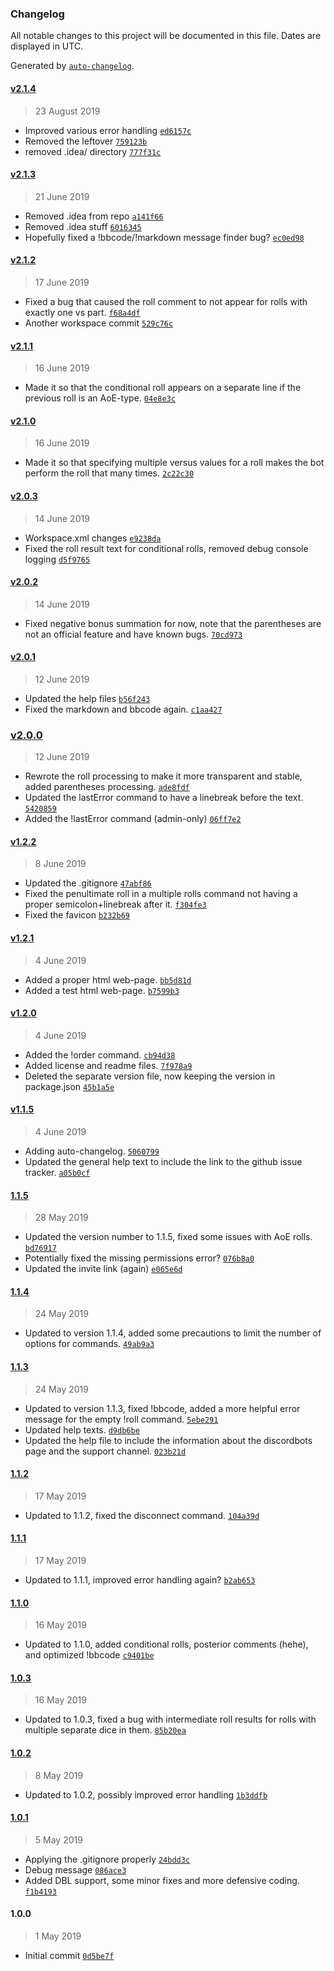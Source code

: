 ### Changelog

All notable changes to this project will be documented in this file. Dates are displayed in UTC.

Generated by [`auto-changelog`](https://github.com/CookPete/auto-changelog).

#### [v2.1.4](https://github.com/ShooterAndy/Dicecord/compare/v2.1.3...v2.1.4)

> 23 August 2019

- Improved various error handling [`ed6157c`](https://github.com/ShooterAndy/Dicecord/commit/ed6157cd9f94426ec4d12bbf5a8209dd76c2621a)
- Removed the leftover [`759123b`](https://github.com/ShooterAndy/Dicecord/commit/759123bc8ea093b6faffc35e22a6e77e1d04529b)
- removed .idea/ directory [`777f31c`](https://github.com/ShooterAndy/Dicecord/commit/777f31cfe13f7eb7e1912e286e8a16c335f2685d)

#### [v2.1.3](https://github.com/ShooterAndy/Dicecord/compare/v2.1.2...v2.1.3)

> 21 June 2019

- Removed .idea from repo [`a141f66`](https://github.com/ShooterAndy/Dicecord/commit/a141f66d5264994ce27d146cb9199585a2af7b1e)
- Removed .idea stuff [`6016345`](https://github.com/ShooterAndy/Dicecord/commit/60163458121cfc3a7277001ab21a39a4650ad5e1)
- Hopefully fixed a !bbcode/!markdown message finder bug? [`ec0ed98`](https://github.com/ShooterAndy/Dicecord/commit/ec0ed98d2567e77a937a54b0edd5d29fec8f2ebe)

#### [v2.1.2](https://github.com/ShooterAndy/Dicecord/compare/v2.1.1...v2.1.2)

> 17 June 2019

- Fixed a bug that caused the roll comment to not appear for rolls with exactly one vs part. [`f68a4df`](https://github.com/ShooterAndy/Dicecord/commit/f68a4df5ff9f99701b38e38e3e0f7581afe3fe44)
- Another workspace commit [`529c76c`](https://github.com/ShooterAndy/Dicecord/commit/529c76cc1cc3a94670998b539054861fe09b40d5)

#### [v2.1.1](https://github.com/ShooterAndy/Dicecord/compare/v2.1.0...v2.1.1)

> 16 June 2019

- Made it so that the conditional roll appears on a separate line if the previous roll is an AoE-type. [`04e8e3c`](https://github.com/ShooterAndy/Dicecord/commit/04e8e3c3109d6f7c2d962d4da5ae436d588f6ef9)

#### [v2.1.0](https://github.com/ShooterAndy/Dicecord/compare/v2.0.3...v2.1.0)

> 16 June 2019

- Made it so that specifying multiple versus values for a roll makes the bot perform the roll that many times. [`2c22c30`](https://github.com/ShooterAndy/Dicecord/commit/2c22c30d709d64cbca3c496b79f8e67f5b15a010)

#### [v2.0.3](https://github.com/ShooterAndy/Dicecord/compare/v2.0.2...v2.0.3)

> 14 June 2019

- Workspace.xml changes [`e9238da`](https://github.com/ShooterAndy/Dicecord/commit/e9238da1abd68a8b246b81e8ea28cde7e666dc3b)
- Fixed the roll result text for conditional rolls, removed debug console logging [`d5f9765`](https://github.com/ShooterAndy/Dicecord/commit/d5f9765df55ef481cced288d71b68ce990ecf82a)

#### [v2.0.2](https://github.com/ShooterAndy/Dicecord/compare/v2.0.1...v2.0.2)

> 14 June 2019

- Fixed negative bonus summation for now, note that the parentheses are not an official feature and have known bugs. [`70cd973`](https://github.com/ShooterAndy/Dicecord/commit/70cd973d9c7652f547b3610027f11178c23dadc1)

#### [v2.0.1](https://github.com/ShooterAndy/Dicecord/compare/v2.0.0...v2.0.1)

> 12 June 2019

- Updated the help files [`b56f243`](https://github.com/ShooterAndy/Dicecord/commit/b56f2434162a0920ba74fe7f1438aa8610e9421b)
- Fixed the markdown and bbcode again. [`c1aa427`](https://github.com/ShooterAndy/Dicecord/commit/c1aa42794377e9626d332e123ebb707968655446)

### [v2.0.0](https://github.com/ShooterAndy/Dicecord/compare/v1.2.2...v2.0.0)

> 12 June 2019

- Rewrote the roll processing to make it more transparent and stable, added parentheses processing. [`ade8fdf`](https://github.com/ShooterAndy/Dicecord/commit/ade8fdfcb140866f9c3ac0f2d848af0b7374fd8b)
- Updated the lastError command to have a linebreak before the text. [`5420859`](https://github.com/ShooterAndy/Dicecord/commit/54208591b4fee1380f399723173c5349178826e5)
- Added the !lastError command (admin-only) [`06ff7e2`](https://github.com/ShooterAndy/Dicecord/commit/06ff7e249c43d7642d303ef7fc6c69f662e53294)

#### [v1.2.2](https://github.com/ShooterAndy/Dicecord/compare/v1.2.1...v1.2.2)

> 8 June 2019

- Updated the .gitignore [`47abf86`](https://github.com/ShooterAndy/Dicecord/commit/47abf8603888bb309749c10f0516439b590cd7cf)
- Fixed the penultimate roll in a multiple rolls command not having a proper semicolon+linebreak after it. [`f304fe3`](https://github.com/ShooterAndy/Dicecord/commit/f304fe3f2363ae9c7abeb30bf761a3d3ca47e317)
- Fixed the favicon [`b232b69`](https://github.com/ShooterAndy/Dicecord/commit/b232b69aaccaf01def3c58767219dbb0016b9c56)

#### [v1.2.1](https://github.com/ShooterAndy/Dicecord/compare/v1.2.0...v1.2.1)

> 4 June 2019

- Added a proper html web-page. [`bb5d81d`](https://github.com/ShooterAndy/Dicecord/commit/bb5d81de86dab32ba66a4a54fbfe9cb280f6b0ee)
- Added a test html web-page. [`b7599b3`](https://github.com/ShooterAndy/Dicecord/commit/b7599b377cb79c404dd836af7e54d9d5552f37c2)

#### [v1.2.0](https://github.com/ShooterAndy/Dicecord/compare/v1.1.5...v1.2.0)

> 4 June 2019

- Added the !order command. [`cb94d38`](https://github.com/ShooterAndy/Dicecord/commit/cb94d38ef2590041bbcc49e795605a619f9d04fc)
- Added license and readme files. [`7f978a9`](https://github.com/ShooterAndy/Dicecord/commit/7f978a9fd9caaffc1f4a8182ef19bb5f5e554cfa)
- Deleted the separate version file, now keeping the version in package.json [`45b1a5e`](https://github.com/ShooterAndy/Dicecord/commit/45b1a5e820bf8693e54c535ac1d05cad008c3500)

#### [v1.1.5](https://github.com/ShooterAndy/Dicecord/compare/1.1.5...v1.1.5)

> 4 June 2019

- Adding auto-changelog. [`5060799`](https://github.com/ShooterAndy/Dicecord/commit/506079960f69fdabb198db2f12a99741166036a9)
- Updated the general help text to include the link to the github issue tracker. [`a05b0cf`](https://github.com/ShooterAndy/Dicecord/commit/a05b0cf627f102025a89c558891c27e1b71781ea)

#### [1.1.5](https://github.com/ShooterAndy/Dicecord/compare/1.1.4...1.1.5)

> 28 May 2019

- Updated the version number to 1.1.5, fixed some issues with AoE rolls. [`bd76917`](https://github.com/ShooterAndy/Dicecord/commit/bd7691761c2cc877d0d238afc14f61475918f163)
- Potentially fixed the missing permissions error? [`076b8a0`](https://github.com/ShooterAndy/Dicecord/commit/076b8a051b3a054ed20b2a9cd227b8fd4b80eccc)
- Updated the invite link (again) [`e065e6d`](https://github.com/ShooterAndy/Dicecord/commit/e065e6d56ce59702f899e007bbad810176d4ead7)

#### [1.1.4](https://github.com/ShooterAndy/Dicecord/compare/1.1.3...1.1.4)

> 24 May 2019

- Updated to version 1.1.4, added some precautions to limit the number of options for commands. [`49ab9a3`](https://github.com/ShooterAndy/Dicecord/commit/49ab9a31f250b9b67b580e38c2a68525aaad6541)

#### [1.1.3](https://github.com/ShooterAndy/Dicecord/compare/1.1.2...1.1.3)

> 24 May 2019

- Updated to version 1.1.3, fixed !bbcode, added a more helpful error message for the empty !roll command. [`5ebe291`](https://github.com/ShooterAndy/Dicecord/commit/5ebe291cc879493c66a3bf368ad4665520fbc7a2)
- Updated help texts. [`d9db6be`](https://github.com/ShooterAndy/Dicecord/commit/d9db6bebc5b08edccbafa736f5e2ed3fde615f90)
- Updated the help file to include the information about the discordbots page and the support channel. [`023b21d`](https://github.com/ShooterAndy/Dicecord/commit/023b21d4a9dee310ccac0c7c2fb39e0b629f4352)

#### [1.1.2](https://github.com/ShooterAndy/Dicecord/compare/1.1.1...1.1.2)

> 17 May 2019

- Updated to 1.1.2, fixed the disconnect command. [`104a39d`](https://github.com/ShooterAndy/Dicecord/commit/104a39dc133e9f70a34e880898c0ee4384c5f34a)

#### [1.1.1](https://github.com/ShooterAndy/Dicecord/compare/1.1.0...1.1.1)

> 17 May 2019

- Updated to 1.1.1, improved error handling again? [`b2ab653`](https://github.com/ShooterAndy/Dicecord/commit/b2ab6531f8820fe069ce8eb659a1885cfa667837)

#### [1.1.0](https://github.com/ShooterAndy/Dicecord/compare/1.0.3...1.1.0)

> 16 May 2019

- Updated to 1.1.0, added conditional rolls, posterior comments (hehe), and optimized !bbcode [`c9401be`](https://github.com/ShooterAndy/Dicecord/commit/c9401be61834e628d1c66cc79afe679e1af86b74)

#### [1.0.3](https://github.com/ShooterAndy/Dicecord/compare/1.0.2...1.0.3)

> 16 May 2019

- Updated to 1.0.3, fixed a bug with intermediate roll results for rolls with multiple separate dice in them. [`85b20ea`](https://github.com/ShooterAndy/Dicecord/commit/85b20ea464c6585e88693d6a3663494933f171f4)

#### [1.0.2](https://github.com/ShooterAndy/Dicecord/compare/1.0.1...1.0.2)

> 8 May 2019

- Updated to 1.0.2, possibly improved error handling [`1b3ddfb`](https://github.com/ShooterAndy/Dicecord/commit/1b3ddfb6f0d767173808cabd959bd7d31f76f480)

#### [1.0.1](https://github.com/ShooterAndy/Dicecord/compare/1.0.0...1.0.1)

> 5 May 2019

- Applying the .gitignore properly [`24bdd3c`](https://github.com/ShooterAndy/Dicecord/commit/24bdd3c15b9afb86dccb319dea9a8f277e0065aa)
- Debug message [`086ace3`](https://github.com/ShooterAndy/Dicecord/commit/086ace3c10251acf19e76a077b25bebca25dbff2)
- Added DBL support, some minor fixes and more defensive coding. [`f1b4193`](https://github.com/ShooterAndy/Dicecord/commit/f1b4193a976f1a0a5992fd9860af463c1c94c9c0)

#### 1.0.0

> 1 May 2019

- Initial commit [`0d5be7f`](https://github.com/ShooterAndy/Dicecord/commit/0d5be7f274c009693c236e373074218c5cf59950)
